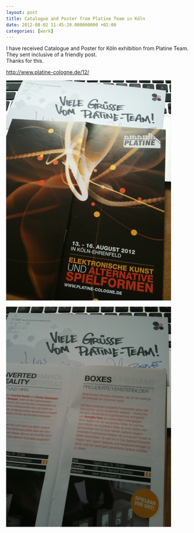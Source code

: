 ```yaml
---
layout: post
title: Catalogue and Poster from Platine Team in Köln
date: 2012-08-02 11:45:29.000000000 +02:00
categories: [work]
---
```

<p>I have received Catalogue and Poster for Köln exhibition from Platine Team.<br />
They sent inclusive of a friendly post.<br />
Thanks for this.</p>
<p><a href="http://www.platine-cologne.de/12/">http://www.platine-cologne.de/12/</a></p>
<p><img src="/assets/koelnCatalogue_02-450x600.jpg" alt="koelnCatalogue_02.JPG" width="450" height="600" class="alignnone size-medium wp-image-2962" /></p>
<p><img src="/assets/koelnCatalogue_01-450x600.jpg" alt="koelnCatalogue_01.jpg" width="450" height="600" class="alignnone size-medium wp-image-2961" /></p>
